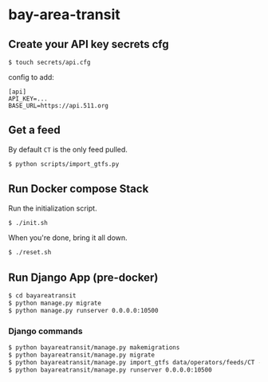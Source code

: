 # bay-area-transit

## Create your API key secrets cfg

```
$ touch secrets/api.cfg
```

config to add:

```
[api]
API_KEY=...
BASE_URL=https://api.511.org
```

## Get a feed

By default `CT` is the only feed pulled.

```sh
$ python scripts/import_gtfs.py
```

## Run Docker compose Stack

Run the initialization script.

```sh
$ ./init.sh
```

When you're done, bring it all down.

```sh
$ ./reset.sh
```

## Run Django App (pre-docker)

```sh
$ cd bayareatransit
$ python manage.py migrate
$ python manage.py runserver 0.0.0.0:10500
```

### Django commands

```sh
$ python bayareatransit/manage.py makemigrations
$ python bayareatransit/manage.py migrate
$ python bayareatransit/manage.py import_gtfs data/operators/feeds/CT --name=test
$ python bayareatransit/manage.py runserver 0.0.0.0:10500
```